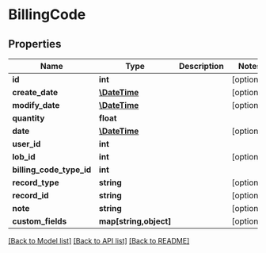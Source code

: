 # BillingCode

## Properties
Name | Type | Description | Notes
------------ | ------------- | ------------- | -------------
**id** | **int** |  | [optional] 
**create_date** | [**\DateTime**](\DateTime.md) |  | [optional] 
**modify_date** | [**\DateTime**](\DateTime.md) |  | [optional] 
**quantity** | **float** |  | 
**date** | [**\DateTime**](\DateTime.md) |  | [optional] 
**user_id** | **int** |  | 
**lob_id** | **int** |  | [optional] 
**billing_code_type_id** | **int** |  | 
**record_type** | **string** |  | [optional] 
**record_id** | **string** |  | [optional] 
**note** | **string** |  | [optional] 
**custom_fields** | **map[string,object]** |  | [optional] 

[[Back to Model list]](../README.md#documentation-for-models) [[Back to API list]](../README.md#documentation-for-api-endpoints) [[Back to README]](../README.md)


